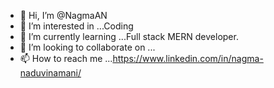 - 👋 Hi, I’m @NagmaAN
- 👀 I’m interested in ...Coding
- 🌱 I’m currently learning ...Full stack MERN developer.
- 💞️ I’m looking to collaborate on ...
- 📫 How to reach me ...https://www.linkedin.com/in/nagma-naduvinamani/

<!---
NagmaAN/NagmaAN is a ✨ special ✨ repository because its `README.md` (this file) appears on your GitHub profile.
You can click the Preview link to take a look at your changes.
--->
